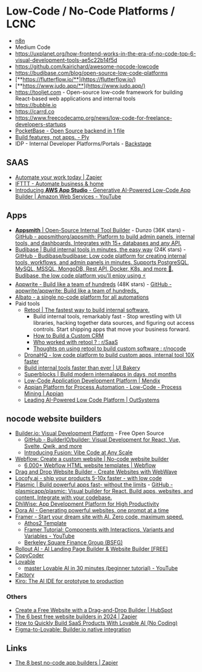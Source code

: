 # Low-Code / No-Code Platforms / LCNC

- [n8n](technologies/others/n8n.md)
- Medium Code
- https://uxplanet.org/how-frontend-works-in-the-era-of-no-code-top-6-visual-development-tools-ae5c22b14f5d
- https://github.com/kairichard/awesome-nocode-lowcode
- https://budibase.com/blog/open-source-low-code-platforms
- [**https://flutterflow.io/**](https://flutterflow.io/)
- [**https://www.judo.app/**](https://www.judo.app/)
- https://tooljet.com - Open-source low-code framework for building React-based web applications and internal tools
- https://bubble.io
- https://carrd.co
- https://www.freecodecamp.org/news/low-code-for-freelance-developers-startups
- [PocketBase - Open Source backend in 1 file](https://pocketbase.io/)
- [Build features, not apps. - Ply](https://ply.io/)
- IDP - Internal Developer Platforms/Portals - [Backstage](devops/others/backstage.md)

## SAAS

- [Automate your work today | Zapier](https://zapier.com/)
- [IFTTT - Automate business & home](https://ifttt.com/)
- [Introducing **AWS App Studio** - Generative AI-Powered Low-Code App Builder | Amazon Web Services - YouTube](https://www.youtube.com/watch?v=tCT5hnxehuA)

## Apps

- [**Appsmith** | Open-Source Internal Tool Builder](https://www.appsmith.com/) - Dunzo (36K stars) - [GitHub - appsmithorg/appsmith: Platform to build admin panels, internal tools, and dashboards. Integrates with 15+ databases and any API.](https://github.com/appsmithorg/appsmith)
- [Budibase | Build internal tools in minutes, the easy way](https://budibase.com/) (24K stars) - [GitHub - Budibase/budibase: Low code platform for creating internal tools, workflows, and admin panels in minutes. Supports PostgreSQL, MySQL, MSSQL, MongoDB, Rest API, Docker, K8s, and more 🚀. Budibase, the low code platform you'll enjoy using ⚡](https://github.com/Budibase/budibase)
- [Appwrite - Build like a team of hundreds](https://appwrite.io/) (48K stars) - [GitHub - appwrite/appwrite: Build like a team of hundreds\_](https://github.com/appwrite/appwrite)
- [Albato - a single no-code platform for all automations](https://albato.com/)
- Paid tools
    - [Retool | The fastest way to build internal software.](https://retool.com)
        - Build internal tools, remarkably fast - Stop wrestling with UI libraries, hacking together data sources, and figuring out access controls. Start shipping apps that move your business forward.
        - [How to Build a Custom CRM](https://www.freecodecamp.org/news/build-a-crm)
        - [Who worked with retool ? : r/SaaS](https://www.reddit.com/r/SaaS/comments/1cf8aml/who_worked_with_retool/)
        - [Thoughts on using retool to build custom software : r/nocode](https://www.reddit.com/r/nocode/comments/13fbpx8/thoughts_on_using_retool_to_build_custom_software/)
    - [DronaHQ - low code platform to build custom apps, internal tool 10X faster](https://www.dronahq.com/)
    - [Build internal tools faster than ever | UI Bakery](https://uibakery.io/)
    - [Superblocks | Build modern internalapps in days, not months](https://www.superblocks.com/)
    - [Low-Code Application Development Platform | Mendix](https://www.mendix.com/)
    - [Appian Platform for Process Automation - Low-Code - Process Mining | Appian](https://appian.com/)
    - [Leading AI-Powered Low Code Platform | OutSystems](https://www.outsystems.com/)

## nocode website builders

- [Builder.io: Visual Development Platform](https://www.builder.io/) - Free Open Source
	- [GitHub - BuilderIO/builder: Visual Development for React, Vue, Svelte, Qwik, and more](https://github.com/builderio/builder)
	- [Introducing Fusion: Vibe Code at Any Scale](https://www.builder.io/blog/introducing-fusion)
- [Webflow: Create a custom website | No-code website builder](https://webflow.com/)
	- [6,000+ Webflow HTML website templates | Webflow](https://webflow.com/templates)
- [Drag and Drop Website Builder - Create Websites with WebWave](https://webwave.me/)
- [Locofy.ai - ship your products 5-10x faster - with low code](https://www.locofy.ai/)
- [Plasmic | Build powerful apps fast- without the limits](https://www.plasmic.app/) - [GitHub - plasmicapp/plasmic: Visual builder for React. Build apps, websites, and content. Integrate with your codebase.](https://github.com/plasmicapp/plasmic)
- [DhiWise: App Development Platform for High Productivity](https://www.dhiwise.com/)
- [Dora AI - Generating powerful websites, one prompt at a time](https://www.dora.run/ai)
- [Framer - Start your dream site with AI. Zero code, maximum speed.](https://www.framer.com/)
	- [Athos2 Template](https://athos2.framer.website/)
	- [Framer Tutorial: Components with Interactions, Variants and Variables - YouTube](https://www.youtube.com/watch?v=2jJkUuWhv70&ab_channel=Framer)
	- [Berkeley Square Finance Group (BSFG)](https://bsfg.finance/)
- [Rollout AI - AI Landing Page Builder & Website Builder \[FREE\]](https://rollout.site/)
- [CopyCoder](https://copycoder.ai/)
- [Lovable](https://lovable.dev/)
	- [master Lovable AI in 30 minutes (beginner tutorial) - YouTube](https://www.youtube.com/watch?v=CfwNxDEXe6I&ab_channel=TimGabe)
- [Factory](https://www.factory.ai/)
- [Kiro: The AI IDE for prototype to production](https://kiro.dev/)

### Others

- [Create a Free Website with a Drag-and-Drop Builder | HubSpot](https://www.hubspot.com/products/cms/drag-and-drop-website-builder)
- [The 6 best free website builders in 2024 | Zapier](https://zapier.com/blog/best-website-builders/)
- [How to Quickly Build SaaS Products With Lovable AI (No Coding)](https://www.productcompass.pm/p/how-to-create-saas-apps-with-lovable-ai)
- [Figma-to-Lovable: Builder.io native integration](https://lovable.dev/blog/2025-01-22-figma-to-lovable-builder-io-native-integration)

## Links

- [The 8 best no-code app builders | Zapier](https://zapier.com/blog/best-no-code-app-builder/)
